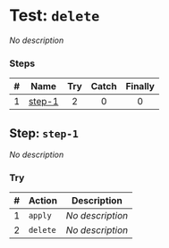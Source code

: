 # Test: `delete`

*No description*

### Steps

| # | Name | Try | Catch | Finally |
|:-:|---|:-:|:-:|:-:|
| 1 | [step-1](#step-step-1) | 2 | 0 | 0 |

## Step: `step-1`

*No description*

### Try

| # | Action | Description |
|:-:|---|---|
| 1 | `apply` | *No description* |
| 2 | `delete` | *No description* |
